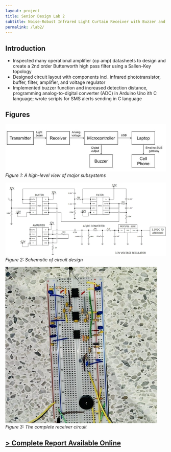 ```yaml
---
layout: project
title: Senior Design Lab 2
subtitle: Noise-Robust Infrared Light Curtain Receiver with Buzzer and SMS Alerts
permalink: /lab2/
---
```


## Introduction

- Inspected many operational amplifier (op amp) datasheets to design and create a 2nd order Butterworth high pass filter using a Sallen-Key topology
- Designed circuit layout with components incl. infrared phototransistor, buffer, filter, amplifier, and voltage regulator
- Implemented buzzer function and increased detection distance, programming analog-to-digital converter (ADC) in Arduino Uno ith C language; wrote scripts for SMS alerts sending in C language  

## Figures

![](/assets/img/Lab2ComDiagram-2.jpg)
*Figure 1: A high-level view of major subsystems*

![](/assets/img/Lab2_circuit.png)
*Figure 2: Schematic of circuit design*

![](/assets/img/lab2-2ndchoice.jpg)
*Figure 3: The complete receiver circuit*

## [> Complete Report Available Online](https://docs.google.com/document/d/1aG0b_mFECTtD6Mjk1xTKgTgyh8bTG4-WC5oXn0yhgpk/edit?usp=sharing)
